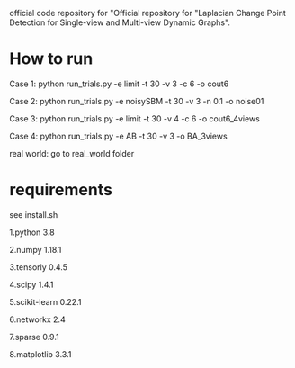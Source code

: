 official code repository for "Official repository for "Laplacian Change Point Detection for Single-view and Multi-view Dynamic Graphs".


# How to run

Case 1: python run_trials.py -e limit -t 30  -v 3 -c 6 -o cout6

Case 2: python run_trials.py -e noisySBM -t 30  -v 3 -n 0.1 -o noise01

Case 3: python run_trials.py -e limit -t 30  -v 4 -c 6 -o cout6_4views

Case 4: python run_trials.py -e AB -t 30 -v 3 -o BA_3views

real world: go to real_world folder

# requirements

see install.sh

1.python 3.8

2.numpy 1.18.1

3.tensorly 0.4.5

4.scipy 1.4.1

5.scikit-learn 0.22.1

6.networkx 2.4

7.sparse 0.9.1

8.matplotlib 3.3.1



